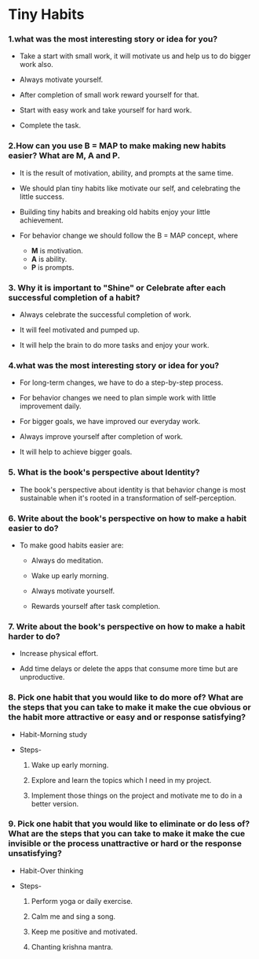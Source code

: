 # Tiny Habits

### 1.what was the most interesting story or idea for you?

* Take a start with small work, it will motivate us and help us to do bigger work also.

* Always motivate yourself.

* After completion of small work reward yourself for that.

* Start with easy work and take yourself for hard work.

* Complete the task.

### 2.How can you use B = MAP to make making new habits easier? What are M, A and P.

* It is the result of motivation, ability, and prompts at the same time.

* We should plan tiny habits like motivate our self, and celebrating the little success.

* Building tiny habits and breaking old habits enjoy your little achievement.

* For behavior change we should follow the B = MAP concept, where 
    * **M** is motivation.
    * **A** is ability.
    * **P** is prompts.
  
### 3. Why it is important to "Shine" or Celebrate after each successful completion of a habit?

* Always celebrate the successful completion of work.

* It will feel motivated and pumped up.

* It will help the brain to do more tasks and enjoy your work.

### 4.what was the most interesting story or idea for you?

* For long-term changes, we have to do a step-by-step process.

* For behavior changes we need to plan simple work with little improvement daily.

* For bigger goals, we have improved our everyday work.

* Always improve yourself after completion of work.

* It will help to achieve bigger goals.

### 5. What is the book's perspective about Identity?

* The book's perspective about identity is that behavior change is most sustainable when it's rooted in a transformation of self-perception.


### 6. Write about the book's perspective on how to make a habit easier to do?

* To make good habits easier are:
  
   * Always do meditation.
   
   * Wake up early morning.
   
   * Always motivate yourself.
   
   * Rewards yourself after task completion.



### 7. Write about the book's perspective on how to make a habit harder to do?

* Increase physical effort.

* Add time delays or delete the apps that consume more time but are unproductive.

### 8. Pick one habit that you would like to do more of? What are the steps that you can take to make it make the cue obvious or the habit more attractive or easy and or response satisfying?

* Habit-Morning study

* Steps-

   1. Wake up early morning.
   
   2. Explore and learn the topics which I need in my project.
   
   3. Implement those things on the project and motivate me to do in a better version.


### 9. Pick one habit that you would like to eliminate or do less of? What are the steps that you can take to make it make the cue invisible or the process unattractive or hard or the response unsatisfying?

* Habit-Over thinking

* Steps-

   1. Perform yoga or daily exercise.
   
   2. Calm me and sing a song.
  
   3. Keep me positive and motivated.
   
   4. Chanting krishna mantra.
